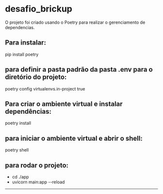 # desafio_brickup

O projeto foi criado usando o Poetry para realizar o gerenciamento de dependencias.

## Para instalar:
pip install poetry

## para definir a pasta padrão da pasta .env para o diretório do projeto:
poetry config virtualenvs.in-project true

## Para criar o ambiente virtual e instalar dependências:
poetry install

## para iniciar o ambiente virtual e abrir o shell:
poetry shell

## para rodar o projeto:
* cd ./app
* uvicorn main:app --reload

--------------------------

